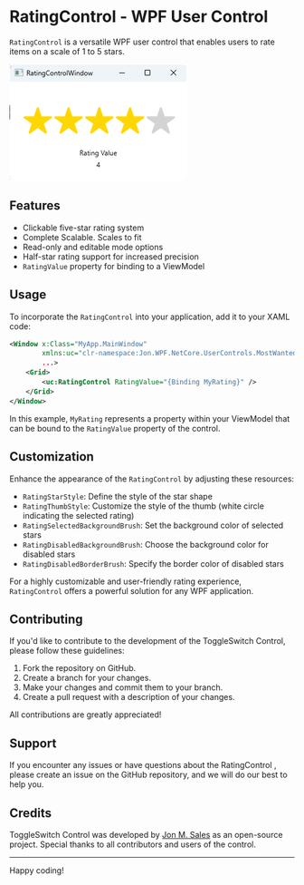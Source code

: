 # RatingControl - WPF User Control

`RatingControl` is a versatile WPF user control that enables users to rate items on a scale of 1 to 5 stars.

![Rating Control](RatingControl.png)

## Features

- Clickable five-star rating system
- Complete Scalable. Scales to fit
- Read-only and editable mode options
- Half-star rating support for increased precision
- `RatingValue` property for binding to a ViewModel

## Usage

To incorporate the `RatingControl` into your application, add it to your XAML code:

```xml
<Window x:Class="MyApp.MainWindow"
        xmlns:uc="clr-namespace:Jon.WPF.NetCore.UserControls.MostWanted.Controls;assembly=Jon.WPF.NetCore.UserControls.MostWanted"
        ...>
    <Grid>
        <uc:RatingControl RatingValue="{Binding MyRating}" />
    </Grid>
</Window>
```

In this example, `MyRating` represents a property within your ViewModel that can be bound to the `RatingValue` property of the control.

## Customization

Enhance the appearance of the `RatingControl` by adjusting these resources:

- `RatingStarStyle`: Define the style of the star shape
- `RatingThumbStyle`: Customize the style of the thumb (white circle indicating the selected rating)
- `RatingSelectedBackgroundBrush`: Set the background color of selected stars
- `RatingDisabledBackgroundBrush`: Choose the background color for disabled stars
- `RatingDisabledBorderBrush`: Specify the border color of disabled stars

For a highly customizable and user-friendly rating experience, `RatingControl` offers a powerful solution for any WPF application.

## Contributing

If you'd like to contribute to the development of the ToggleSwitch Control, please follow these guidelines:

1. Fork the repository on GitHub.
2. Create a branch for your changes.
3. Make your changes and commit them to your branch.
4. Create a pull request with a description of your changes.

All contributions are greatly appreciated!

## Support

If you encounter any issues or have questions about the RatingControl , please create an issue on the GitHub repository, and we will do our best to help you.

## Credits

ToggleSwitch Control was developed by [Jon M. Sales](mailto:jonsales@jonmsales.com) as an open-source project. Special thanks to all contributors and users of the control.

---

Happy coding!
